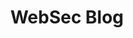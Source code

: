 ---
title: WebSec Blog
description: 
url: https://wsec-dev.websec.nl/blog
image:
    # url: '/assets/images/cafe.png'
    # alt: 'Cafe'
tags: ['blog', 'web']
pubDate: 2023-12-15
draft: false
---